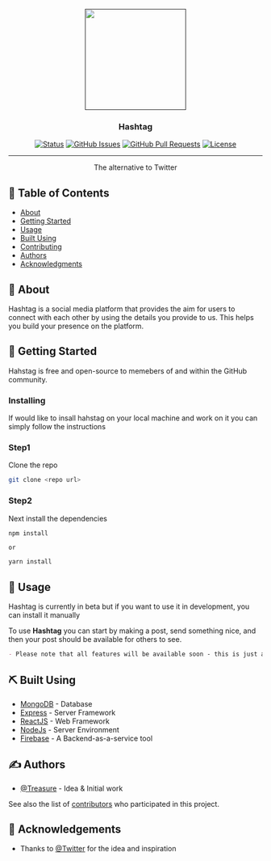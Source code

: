 <p align="center">
  <a href="" rel="noopener">
 <img width=200px height=200px src="public/hashtag_logo.png"></a>
</p>

<h3 align="center">Hashtag</h3>

<div align="center">

[![Status](https://img.shields.io/badge/status-active-success.svg)]()
[![GitHub Issues](https://img.shields.io/github/issues/creative-tutorials/hashtag)](https://github.com/creative-tutorials/hashtag/issues)
[![GitHub Pull Requests](https://img.shields.io/github/issues-pr/creative-tutorials/hashtag)](https://github.com/creative-tutorials/hashtag/issues)
[![License](https://img.shields.io/badge/license-MIT-blue.svg)](/LICENSE)

</div>

---

<p align="center"> The alternative to Twitter
    <br> 
</p>

## 📝 Table of Contents

- [About](#about)
- [Getting Started](#getting_started)
- [Usage](#usage)
- [Built Using](#built_using)
- [Contributing](../hashtag/CONTRIBUTING.md)
- [Authors](#authors)
- [Acknowledgments](#acknowledgement)

## 🧐 About <a name = "about"></a>

Hashtag is a social media platform that provides the aim for users to connect with each other by using the details you provide to us. This helps you build your presence on the platform.

## 🏁 Getting Started <a name = "getting_started"></a>

Hahstag is free and open-source to memebers of and within the GitHub community.

### Installing

If would like to insall hahstag on your local machine and work on it you can simply follow the instructions

### Step1

Clone the repo

```bash
git clone <repo url>
```

### Step2

Next install the dependencies

```bash
npm install
```

`or`

```bash
yarn install
```

## 🎈 Usage <a name="usage"></a>

Hashtag is currently in beta but if you want to use it in development, you can install it manually

To use **Hashtag** you can start by making a post, send something nice, and then your post should be available for others to see.

```md
- Please note that all features will be available soon - this is just a development feature, and still on beta release
```

## ⛏️ Built Using <a name = "built_using"></a>

- [MongoDB](https://www.mongodb.com/) - Database
- [Express](https://expressjs.com/) - Server Framework
- [ReactJS](https://vuejs.org/) - Web Framework
- [NodeJs](https://nodejs.org/en/) - Server Environment
- [Firebase](https://firebase.google.com/) - A Backend-as-a-service tool

## ✍️ Authors <a name = "authors"></a>

- [@Treasure](https://github.com/creative-tutorials) - Idea & Initial work

See also the list of [contributors](https://github.com/creative-tutorials/hashtag/contributors) who participated in this project.

## 🎉 Acknowledgements <a name = "acknowledgement"></a>

<!-- - Hat tip to anyone whose code was used -->
- Thanks to [@Twitter](https://twitter.com/) for the idea and inspiration
<!-- - References -->
